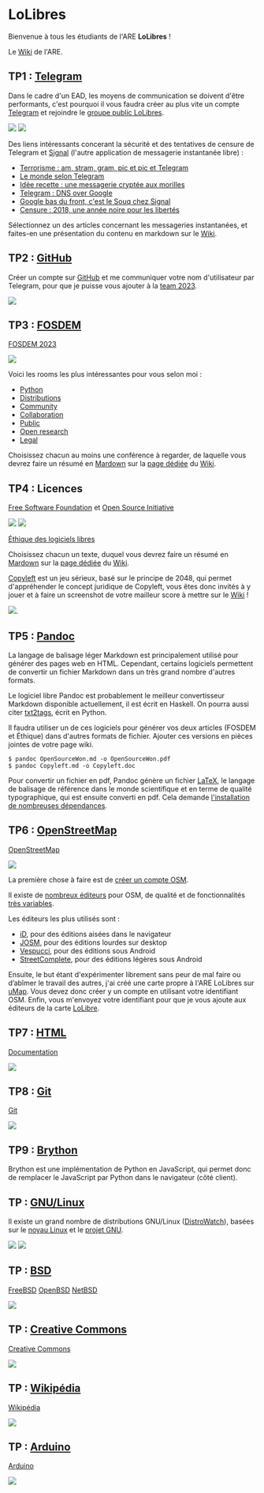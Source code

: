 # LoLibres

Bienvenue à tous les étudiants de l'ARE **LoLibres** !

Le [Wiki](https://github.com/LoLibres/.github/wiki) de l'ARE.

## TP1 : [Telegram](https://fr.wikipedia.org/wiki/Telegram_(application))

Dans le cadre d'un EAD, les moyens de communication se doivent d'être performants, c'est pourquoi il vous faudra créer au plus vite un compte [Telegram](https://telegram.org) et rejoindre le [groupe public LoLibres](https://lolibres.t.me).

![](https://upload.wikimedia.org/wikipedia/commons/thumb/8/83/Telegram_2019_Logo.svg/160px-Telegram_2019_Logo.svg.png)
![](https://upload.wikimedia.org/wikipedia/commons/thumb/8/8d/Signal-Logo.svg/160px-Signal-Logo.svg.png)

Des liens intéressants concerant la sécurité et des tentatives de censure de Telegram et [Signal](https://fr.wikipedia.org/wiki/Signal_(application)) (l'autre application de messagerie instantanée libre) :
- [Terrorisme : am, stram, gram, pic et pic et Telegram](https://reflets.info/articles/terrorisme-am-stram-gram-pic-et-pic-et-telegram)
- [Le monde selon Telegram](https://reflets.info/articles/le-monde-selon-telegram)
- [Idée recette : une messagerie cryptée aux morilles](https://reflets.info/articles/idee-recette-une-messagerie-cryptee-aux-morilles)
- [Telegram : DNS over Google](https://reflets.info/articles/telegram-dns-over-google)
- [Google bas du front, c'est le Souq chez Signal](https://reflets.info/articles/google-bas-du-front-c-est-le-souq-chez-signal)
- [Censure : 2018, une année noire pour les libertés](https://reflets.info/articles/censure-2018-une-annee-noire-pour-les-libertes)

Sélectionnez un des articles concernant les messageries instantanées, et faites-en une présentation du contenu en markdown sur le [Wiki](https://github.com/LoLibres/.github/wiki).

## TP2 : [GitHub](https://fr.wikipedia.org/wiki/GitHub)

Créer un compte sur [GitHub](https://github.com) et me communiquer votre nom d'utilisateur par Telegram, pour que je puisse vous ajouter à la [team 2023](https://github.com/orgs/LoLibres/teams/2023).

![](https://upload.wikimedia.org/wikipedia/commons/thumb/9/91/Octicons-mark-github.svg/160px-Octicons-mark-github.svg.png)

## TP3 : [FOSDEM](https://fr.wikipedia.org/wiki/Free_and_open_source_software_developers%27_European_meeting)

[FOSDEM 2023](https://fosdem.org/2023)

![](https://upload.wikimedia.org/wikipedia/commons/thumb/8/8a/FOSDEM_logo.svg/159px-FOSDEM_logo.svg.png)

Voici les rooms les plus intéressantes pour vous selon moi :

- [Python](https://fosdem.org/2023/schedule/track/python)
- [Distributions](https://fosdem.org/2023/schedule/track/distributions)
- [Community](https://fosdem.org/2023/schedule/track/community)
- [Collaboration](https://fosdem.org/2023/schedule/track/collaboration_and_content_management)
- [Public](https://fosdem.org/2023/schedule/track/public_code_and_digital_public_goods)
- [Open research](https://fosdem.org/2023/schedule/track/open_research_tools_and_technology)
- [Legal](https://fosdem.org/2023/schedule/track/legal_and_policy_issues)

Choisissez chacun au moins une conférence à regarder, de laquelle vous devrez faire un résumé en [Mardown](https://fr.wikipedia.org/wiki/Markdown) sur la [page dédiée](https://github.com/LoLibres/.github/wiki/FOSDEM) du [Wiki](https://github.com/LoLibres/.github/wiki).

## TP4 : Licences

[Free Software Foundation](https://www.fsf.org) et [Open Source Initiative](https://opensource.org)

![](https://upload.wikimedia.org/wikipedia/commons/thumb/1/1e/FSF-Logo_part.svg/320px-FSF-Logo_part.svg.png)
![](https://upload.wikimedia.org/wikipedia/commons/thumb/4/4e/Open_Source_Initiative_keyhole.svg/160px-Open_Source_Initiative_keyhole.svg.png)

[Éthique des logiciels libres](https://dl.flext.net/Ethique_des_Logiciels_Libres.pdf)

Choisissez chacun un texte, duquel vous devrez faire un résumé en [Mardown](https://fr.wikipedia.org/wiki/Markdown) sur la [page dédiée](https://github.com/LoLibres/.github/wiki/Éthique) du [Wiki](https://github.com/LoLibres/.github/wiki).

[Copyleft](https://f.gallai.re/copyleft) est un jeu sérieux, basé sur le principe de 2048, qui permet d'appréhender le concept juridique de Copyleft, vous êtes donc invités à y jouer et à faire un screenshot de votre mailleur score à mettre sur le [Wiki](https://github.com/LoLibres/.github/wiki) !

![](https://gitlab.com/fgallaire/copyleft/raw/master/img/screenshot.png).

## TP5 : [Pandoc](https://pandoc.org)

La langage de balisage léger Markdown est principalement utilisé pour générer des pages web en HTML. Cependant, certains logiciels permettent de convertir un fichier Markdown dans un très grand nombre d'autres formats.

Le logiciel libre Pandoc est probablement le meilleur convertisseur Markdown disponible actuellement, il est écrit en Haskell. On pourra aussi citer [txt2tags](https://txt2tags.org), écrit en Python.

Il faudra utiliser un de ces logiciels pour générer vos deux articles (FOSDEM et Éthique) dans d'autres formats de fichier. Ajouter ces versions en pièces jointes de votre page wiki.

```
$ pandoc OpenSourceWon.md -o OpenSourceWon.pdf
$ pandoc Copyleft.md -o Copyleft.doc
```

Pour convertir un fichier en pdf, Pandoc génère un fichier [LaTeX](https://fr.wikipedia.org/wiki/LaTeX), le langage de balisage de référence dans le monde scientifique et en terme de qualité typographique, qui est ensuite converti en pdf. Cela demande [l'installation de nombreuses dépendances](https://gist.github.com/rain1024/98dd5e2c6c8c28f9ea9d).

## TP6 : [OpenStreetMap](https://fr.wikipedia.org/wiki/OpenStreetMap)

[OpenStreetMap](https://www.openstreetmap.org)

![](https://upload.wikimedia.org/wikipedia/commons/thumb/b/b0/Openstreetmap_logo.svg/160px-Openstreetmap_logo.svg.png)

La première chose à faire est de [créer un compte OSM](https://www.openstreetmap.org/user/new).

Il existe de [nombreux éditeurs](https://wiki.openstreetmap.org/wiki/Editors) pour OSM, de qualité et de fonctionnalités [très variables](https://wiki.openstreetmap.org/wiki/Comparison_of_editors).

Les éditeurs les plus utilisés sont :
- [iD](https://wiki.openstreetmap.org/wiki/FR:ID), pour des éditions aisées dans le navigateur
- [JOSM](https://wiki.openstreetmap.org/wiki/FR:JOSM), pour des éditions lourdes sur desktop
- [Vespucci](https://wiki.openstreetmap.org/wiki/FR:Vespucci), pour des éditions sous Android
- [StreetComplete](https://wiki.openstreetmap.org/wiki/FR:StreetComplete), pour des éditions légères sous Android

Ensuite, le but étant d'expérimenter librement sans peur de mal faire ou d’abîmer le travail des autres, j'ai créé une carte propre à l'ARE LoLibres sur [uMap](https://umap.openstreetmap.fr/fr/). Vous devez donc créer y un compte en utilisant votre identifiant OSM.
Enfin, vous m'envoyez votre identifiant pour que je vous ajoute aux éditeurs de la carte [LoLibre](https://umap.openstreetmap.fr/fr/map/lolibres_901491).

## TP7 : [HTML](https://fr.wikipedia.org/wiki/Hypertext_Markup_Language)

[Documentation](https://developer.mozilla.org/fr/docs/Web/HTML)

![](https://upload.wikimedia.org/wikipedia/commons/thumb/6/61/HTML5_logo_and_wordmark.svg/160px-HTML5_logo_and_wordmark.svg.png)

## TP8 : [Git](https://fr.wikipedia.org/wiki/Git)

[Git](https://git-scm.com/)

![](https://upload.wikimedia.org/wikipedia/commons/thumb/3/3f/Git_icon.svg/160px-Git_icon.svg.png)

## TP9 : [Brython](https://brython.info)

Brython est une implémentation de Python en JavaScript, qui permet donc de remplacer le JavaScript par Python dans le navigateur (côté client).

## TP : [GNU/Linux](https://fr.wikipedia.org/wiki/Linux)

Il existe un grand nombre de distributions GNU/Linux ([DistroWatch](https://distrowatch.com)), basées sur le [noyau Linux](https://www.kernel.org) et le [projet GNU](https://www.gnu.org).

![](https://upload.wikimedia.org/wikipedia/en/thumb/2/22/Heckert_GNU_white.svg/164px-Heckert_GNU_white.svg.png)
![](https://upload.wikimedia.org/wikipedia/commons/thumb/3/35/Tux.svg/135px-Tux.svg.png)

## TP : [BSD](https://fr.wikipedia.org/wiki/Berkeley_Software_Distribution)
[FreeBSD](https://www.freebsd.org)
[OpenBSD](https://www.openbsd.org)
[NetBSD](https://www.netbsd.org)

![](https://blog.microlinux.fr/wp-content/uploads/2022/08/systemes-bsd.jpg)


## TP : [Creative Commons](https://fr.wikipedia.org/wiki/Creative_Commons)

[Creative Commons](https://creativecommons.org)

![](https://upload.wikimedia.org/wikipedia/commons/thumb/a/a3/Cc.logo.circle.svg/160px-Cc.logo.circle.svg.png)

## TP : [Wikipédia](https://fr.wikipedia.org/wiki/Wikip%C3%A9dia)

[Wikipédia](https://www.wikipedia.org)

![](https://upload.wikimedia.org/wikipedia/commons/thumb/a/a3/Wikipedia-logo-v2-square.svg/160px-Wikipedia-logo-v2-square.svg.png)


## TP : [Arduino](https://fr.wikipedia.org/wiki/Arduino)

[Arduino](https://www.arduino.cc)

![](https://upload.wikimedia.org/wikipedia/commons/thumb/8/87/Arduino_Logo.svg/160px-Arduino_Logo.svg.png)

